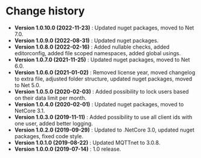 # Change history

* **Version 1.0.10.0 (2022-11-23)** : Updated nuget packages, moved to Net 7.0.
* **Version 1.0.9.0 (2022-08-31)** : Updated nuget packages.
* **Version 1.0.8.0 (2022-02-16)** : Added nullable checks, added editorconfig, added file scoped namespaces, added global usings.
* **Version 1.0.7.0 (2021-11-25)** : Updated nuget packages, moved to Net 6.0.
* **Version 1.0.6.0 (2021-01-02)** : Removed license year, moved changelog to extra file, adjusted folder structure, updated nuget packages, moved to Net 5.0.
* **Version 1.0.5.0 (2020-02-03)** : Added possibility to lock users based on their data limit per month.
* **Version 1.0.4.0 (2020-02-01)** : Updated nuget packages, moved to NetCore 3.1.
* **Version 1.0.3.0 (2019-11-11)** : Added possibility to use all client ids with one user, added better logging.
* **Version 1.0.2.0 (2019-09-29)** : Updated to .NetCore 3.0, updated nuget packages, fixed code style.
* **Version 1.0.1.0 (2019-08-22)** : Updated MQTTnet to 3.0.8.
* **Version 1.0.0.0 (2019-07-14)** : 1.0 release.